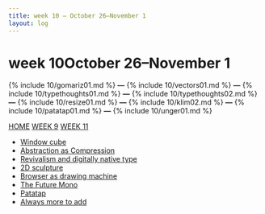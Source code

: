 ```yaml
---
title: week 10 — October 26–November 1
layout: log
---
```


# <span id="title">week 10</span><span id="date">October 26–November 1</span>

{% include 10/gomariz01.md %}
**—**
{% include 10/vectors01.md %}
**—**
{% include 10/typethoughts01.md %}
**—**
{% include 10/typethoughts02.md %}
**—**
{% include 10/resize01.md %}
**—**
{% include 10/klim02.md %}
**—**
{% include 10/patatap01.md %}
**—**
{% include 10/unger01.md %}

<p class="page_nav">
  <a href="{{ site.url }}/#refrepo" class="home">HOME</a>
  <a href="{{ site.url }}/week9" class="back">WEEK 9</a>
  <a href="{{ site.url }}/week11" class="forward">WEEK 11</a>
</p>

<nav>
  <ul>
    <li><a href="#gomariz01">Window cube</a></li>
    <li><a href="#vectors01">Abstraction as Compression</a></li>
    <li><a href="#typethoughts01">Revivalism and digitally native type</a></li>
    <li><a href="#typethoughts02">2D sculpture</a></li>
    <li><a href="#resize01">Browser as drawing machine</a></li>
    <li><a href="#klim02">The Future Mono</a></li>
    <li><a href="#patatap01">Patatap</a></li>
    <li><a href="#unger01">Always more to add</a></li>
  </ul>
</nav>

